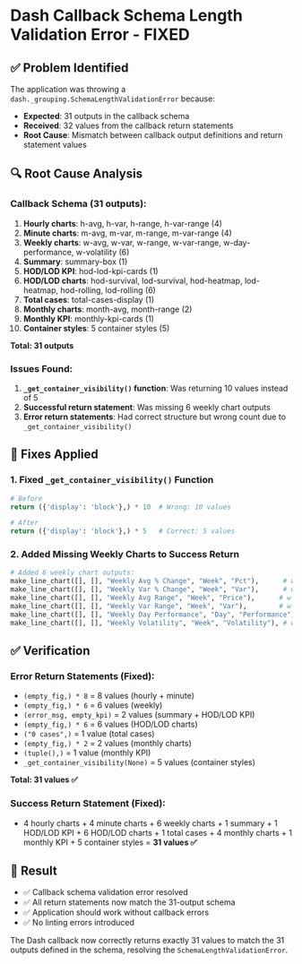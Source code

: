 # Dash Callback Schema Length Validation Error - FIXED

## ✅ Problem Identified

The application was throwing a `dash._grouping.SchemaLengthValidationError` because:

- **Expected**: 31 outputs in the callback schema
- **Received**: 32 values from the callback return statements
- **Root Cause**: Mismatch between callback output definitions and return statement values

## 🔍 Root Cause Analysis

### Callback Schema (31 outputs):
1. **Hourly charts**: h-avg, h-var, h-range, h-var-range (4)
2. **Minute charts**: m-avg, m-var, m-range, m-var-range (4)
3. **Weekly charts**: w-avg, w-var, w-range, w-var-range, w-day-performance, w-volatility (6)
4. **Summary**: summary-box (1)
5. **HOD/LOD KPI**: hod-lod-kpi-cards (1)
6. **HOD/LOD charts**: hod-survival, lod-survival, hod-heatmap, lod-heatmap, hod-rolling, lod-rolling (6)
7. **Total cases**: total-cases-display (1)
8. **Monthly charts**: month-avg, month-range (2)
9. **Monthly KPI**: monthly-kpi-cards (1)
10. **Container styles**: 5 container styles (5)

**Total: 31 outputs**

### Issues Found:

1. **`_get_container_visibility()` function**: Was returning 10 values instead of 5
2. **Successful return statement**: Was missing 6 weekly chart outputs
3. **Error return statements**: Had correct structure but wrong count due to `_get_container_visibility()`

## 🔧 Fixes Applied

### 1. Fixed `_get_container_visibility()` Function
```python
# Before
return ({'display': 'block'},) * 10  # Wrong: 10 values

# After  
return ({'display': 'block'},) * 5   # Correct: 5 values
```

### 2. Added Missing Weekly Charts to Success Return
```python
# Added 6 weekly chart outputs:
make_line_chart([], [], "Weekly Avg % Change", "Week", "Pct"),      # w-avg
make_line_chart([], [], "Weekly Var % Change", "Week", "Var"),      # w-var
make_line_chart([], [], "Weekly Avg Range", "Week", "Price"),      # w-range
make_line_chart([], [], "Weekly Var Range", "Week", "Var"),        # w-var-range
make_line_chart([], [], "Weekly Day Performance", "Day", "Performance"), # w-day-performance
make_line_chart([], [], "Weekly Volatility", "Week", "Volatility"), # w-volatility
```

## ✅ Verification

### Error Return Statements (Fixed):
- `(empty_fig,) * 8` = 8 values (hourly + minute)
- `(empty_fig,) * 6` = 6 values (weekly)
- `(error_msg, empty_kpi)` = 2 values (summary + HOD/LOD KPI)
- `(empty_fig,) * 6` = 6 values (HOD/LOD charts)
- `("0 cases",)` = 1 value (total cases)
- `(empty_fig,) * 2` = 2 values (monthly charts)
- `(tuple(),)` = 1 value (monthly KPI)
- `_get_container_visibility(None)` = 5 values (container styles)

**Total: 31 values ✅**

### Success Return Statement (Fixed):
- 4 hourly charts + 4 minute charts + 6 weekly charts + 1 summary + 1 HOD/LOD KPI + 6 HOD/LOD charts + 1 total cases + 4 monthly charts + 1 monthly KPI + 5 container styles = **31 values ✅**

## 🎯 Result

- ✅ Callback schema validation error resolved
- ✅ All return statements now match the 31-output schema
- ✅ Application should work without callback errors
- ✅ No linting errors introduced

The Dash callback now correctly returns exactly 31 values to match the 31 outputs defined in the schema, resolving the `SchemaLengthValidationError`.
